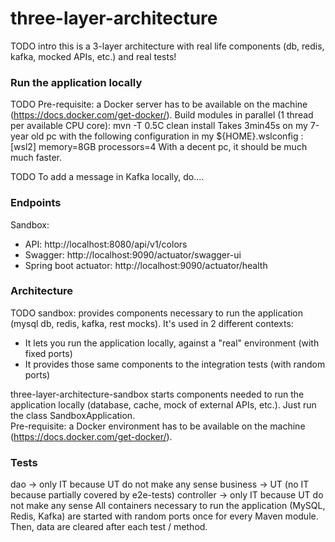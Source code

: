 # three-layer-architecture

TODO intro this is a 3-layer architecture with real life components (db, redis, kafka, mocked APIs, etc.) and real tests!

### Run the application locally
TODO
Pre-requisite: a Docker server has to be available on the machine (https://docs.docker.com/get-docker/).
Build modules in parallel (1 thread per available CPU core): mvn -T 0.5C clean install
Takes 3min45s on my 7-year old pc with the following configuration in my ${HOME}\.wslconfig :
[wsl2]
memory=8GB
processors=4
With a decent pc, it should be much much faster.

TODO To add a message in Kafka locally, do....

### Endpoints
Sandbox:  
   - API: http://localhost:8080/api/v1/colors  
   - Swagger: http://localhost:9090/actuator/swagger-ui  
   - Spring boot actuator: http://localhost:9090/actuator/health  

### Architecture
TODO
sandbox: provides components necessary to run the application (mysql db, redis, kafka, rest mocks).
It's used in 2 different contexts:
   - It lets you run the application locally, against a "real" environment (with fixed ports)
   - It provides those same components to the integration tests (with random ports)

three-layer-architecture-sandbox starts components needed to run the application locally (database, cache, mock of external APIs, etc.). Just run the class SandboxApplication.  
Pre-requisite: a Docker environment has to be available on the machine (https://docs.docker.com/get-docker/).


### Tests
dao -> only IT because UT do not make any sense
business -> UT (no IT because partially covered by e2e-tests)
controller -> only IT because UT do not make any sense
All containers necessary to run the application (MySQL, Redis, Kafka) are started with random ports once for every Maven module.
Then, data are cleared after each test / method.
